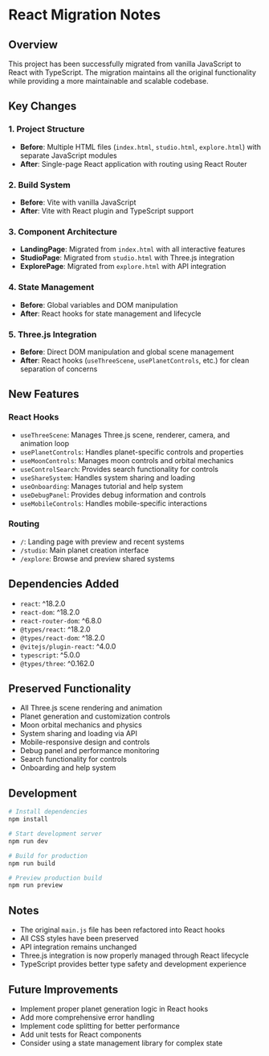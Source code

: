# React Migration Notes

## Overview
This project has been successfully migrated from vanilla JavaScript to React with TypeScript. The migration maintains all the original functionality while providing a more maintainable and scalable codebase.

## Key Changes

### 1. Project Structure
- **Before**: Multiple HTML files (`index.html`, `studio.html`, `explore.html`) with separate JavaScript modules
- **After**: Single-page React application with routing using React Router

### 2. Build System
- **Before**: Vite with vanilla JavaScript
- **After**: Vite with React plugin and TypeScript support

### 3. Component Architecture
- **LandingPage**: Migrated from `index.html` with all interactive features
- **StudioPage**: Migrated from `studio.html` with Three.js integration
- **ExplorePage**: Migrated from `explore.html` with API integration

### 4. State Management
- **Before**: Global variables and DOM manipulation
- **After**: React hooks for state management and lifecycle

### 5. Three.js Integration
- **Before**: Direct DOM manipulation and global scene management
- **After**: React hooks (`useThreeScene`, `usePlanetControls`, etc.) for clean separation of concerns

## New Features

### React Hooks
- `useThreeScene`: Manages Three.js scene, renderer, camera, and animation loop
- `usePlanetControls`: Handles planet-specific controls and properties
- `useMoonControls`: Manages moon controls and orbital mechanics
- `useControlSearch`: Provides search functionality for controls
- `useShareSystem`: Handles system sharing and loading
- `useOnboarding`: Manages tutorial and help system
- `useDebugPanel`: Provides debug information and controls
- `useMobileControls`: Handles mobile-specific interactions

### Routing
- `/`: Landing page with preview and recent systems
- `/studio`: Main planet creation interface
- `/explore`: Browse and preview shared systems

## Dependencies Added
- `react`: ^18.2.0
- `react-dom`: ^18.2.0
- `react-router-dom`: ^6.8.0
- `@types/react`: ^18.2.0
- `@types/react-dom`: ^18.2.0
- `@vitejs/plugin-react`: ^4.0.0
- `typescript`: ^5.0.0
- `@types/three`: ^0.162.0

## Preserved Functionality
- All Three.js scene rendering and animation
- Planet generation and customization controls
- Moon orbital mechanics and physics
- System sharing and loading via API
- Mobile-responsive design and controls
- Debug panel and performance monitoring
- Search functionality for controls
- Onboarding and help system

## Development
```bash
# Install dependencies
npm install

# Start development server
npm run dev

# Build for production
npm run build

# Preview production build
npm run preview
```

## Notes
- The original `main.js` file has been refactored into React hooks
- All CSS styles have been preserved
- API integration remains unchanged
- Three.js integration is now properly managed through React lifecycle
- TypeScript provides better type safety and development experience

## Future Improvements
- Implement proper planet generation logic in React hooks
- Add more comprehensive error handling
- Implement code splitting for better performance
- Add unit tests for React components
- Consider using a state management library for complex state